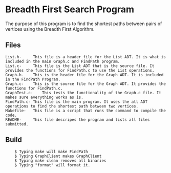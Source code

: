 # Breadth First Search Program
The purpose of this program is to find the shortest paths between pairs of vertices using the Breadth First Algorithm.

## Files
	List.h-  	This file is a header file for the List ADT. It is what is included in the main Graph.c and FindPath program.
	List.c-  	This file is the List ADT that is the source file. It provides the functions for FindPath.c to use the List operations.
	Graph.h- 	This is the header file for the Graph ADT. It is included in the FindPath Program.
	Graph.c- 	This is the source file for the Graph ADT. It provides the functions for FindPath.c.
	GraphTest.c-	This tests the functionality of the Graph.c file. It makes sure everything works as is.
	FindPath.c-	This file is the main program. It uses the all ADT operations to find the shortest path between two vertices.
	Makefile-	This file is a script that runs the command to compile the code.
	README- 	This file descripes the program and lists all files submitted.

## Build
        $ Typing make will make FindPath
        $ Typing GraphClient makes GraphClient
        $ Typing make clean removes all binaries
        $ Typing "format" will format it.